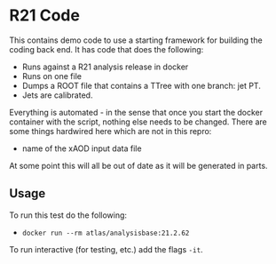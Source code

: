 # R21 Code

This contains demo code to use a starting framework for building the coding back end. It has
code that does the following:

- Runs against a R21 analysis release in docker
- Runs on one file
- Dumps a ROOT file that contains a TTree with one branch: jet PT.
- Jets are calibrated.

Everything is automated - in the sense that once you start the docker container with the script, nothing
else needs to be changed. There are some things hardwired here which are not in this repro:

- name of the xAOD input data file

At some point this will all be out of date as it will be generated in parts.

## Usage

To run this test do the following:

- ``docker run --rm atlas/analysisbase:21.2.62``

To run interactive (for testing, etc.) add the flags ``-it``.